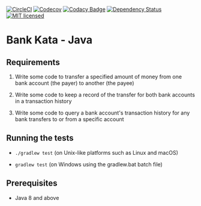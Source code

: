 [![CircleCI](https://circleci.com/gh/johnboyes/bank-kata-java.svg?style=svg)](https://circleci.com/gh/johnboyes/bank-kata-java)
[![Codecov](https://img.shields.io/codecov/c/github/johnboyes/bank-kata-java.svg?style=svg)](https://codecov.io/gh/johnboyes/bank-kata-java)
[![Codacy Badge](https://api.codacy.com/project/badge/Grade/e70c3b847eb74b528eb5499a8f22a623)](https://www.codacy.com/app/johnboyes/bank-kata-java?utm_source=github.com&amp;utm_medium=referral&amp;utm_content=johnboyes/bank-kata-java&amp;utm_campaign=Badge_Grade)
[![Dependency Status](https://www.versioneye.com/user/projects/5a42da760fb24f5cff23b32d/badge.svg)](https://www.versioneye.com/user/projects/5a42da760fb24f5cff23b32d)
[![MIT licensed](https://img.shields.io/badge/license-MIT-blue.svg?style=svg)](LICENSE)

# Bank Kata - Java

## Requirements

1. Write some code to transfer a specified amount of money from one bank account (the payer) to another (the payee)

2. Write some code to keep a record of the transfer for both bank accounts in a transaction history

3. Write some code to query a bank account's transaction history for any bank transfers to or from a specific account

## Running the tests

* `./gradlew test` (on Unix-like platforms such as Linux and macOS)

* `gradlew test` (on Windows using the gradlew.bat batch file)

## Prerequisites

* Java 8 and above
